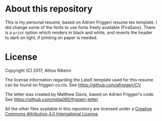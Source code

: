 # About this repository

This is my personal resume, based on Adrien Friggeri resume tex template. I did
change some of the fonts to use fonts freely available (FiraSans). There is a
`print` option which renders in black and white, and reverts the header to dark
on light, if printing on paper is needed.

# License

Copyright (C) 2017, Athos Ribeiro

The license information regarding the LateX template used for this resume can
be found on friggeri-cv.cls. See https://github.com/afriggeri/CV

The letter was created by Matthew Davis, based on Adrien Friggeri's code.  See
https://github.com/mlda065/friggeri-letter

All the other files available in this repository are licensed under a [Creative
Commons Attribution 4.0 International
License](https://creativecommons.org/licenses/by/4.0/).
